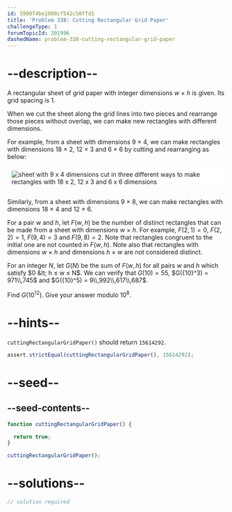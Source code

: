 ```yaml
---
id: 5900f4be1000cf542c50ffd1
title: 'Problem 338: Cutting Rectangular Grid Paper'
challengeType: 1
forumTopicId: 301996
dashedName: problem-338-cutting-rectangular-grid-paper
---
```


# --description--

A rectangular sheet of grid paper with integer dimensions $w$ × $h$ is given. Its grid spacing is 1.

When we cut the sheet along the grid lines into two pieces and rearrange those pieces without overlap, we can make new rectangles with different dimensions.

For example, from a sheet with dimensions 9 × 4, we can make rectangles with dimensions 18 × 2, 12 × 3 and 6 × 6 by cutting and rearranging as below:

<img alt="sheet with 9 x 4 dimensions cut in three different ways to make rectangles with 18 x 2, 12 x 3 and 6 x 6 dimensions" src="https://cdn.freecodecamp.org/curriculum/project-euler/cutting-rectangular-grid-paper.gif" style="background-color: white; padding: 10px; display: block; margin-right: auto; margin-left: auto; margin-bottom: 1.2rem;">

Similarly, from a sheet with dimensions 9 × 8, we can make rectangles with dimensions 18 × 4 and 12 × 6.

For a pair $w$ and $h$, let $F(w, h)$ be the number of distinct rectangles that can be made from a sheet with dimensions $w$ × $h$. For example, $F(2, 1) = 0$, $F(2, 2) = 1$, $F(9, 4) = 3$ and $F(9, 8) = 2$. Note that rectangles congruent to the initial one are not counted in $F(w, h)$. Note also that rectangles with dimensions $w$ × $h$ and dimensions $h$ × $w$ are not considered distinct.

For an integer $N$, let $G(N)$ be the sum of $F(w, h)$ for all pairs $w$ and $h$ which satisfy $0 &lt; h ≤ w ≤ N$. We can verify that $G(10) = 55$, $G({10}^3) = 971\\,745$ and $G({10}^5) = 9\\,992\\,617\\,687$.

Find $G({10}^{12})$. Give your answer modulo ${10}^8$.

# --hints--

`cuttingRectangularGridPaper()` should return `15614292`.

```js
assert.strictEqual(cuttingRectangularGridPaper(), 15614292);
```

# --seed--

## --seed-contents--

```js
function cuttingRectangularGridPaper() {

  return true;
}

cuttingRectangularGridPaper();
```

# --solutions--

```js
// solution required
```
